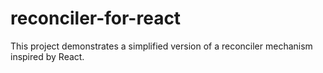 # reconciler-for-react
This project demonstrates a simplified version of a reconciler mechanism inspired by React.
